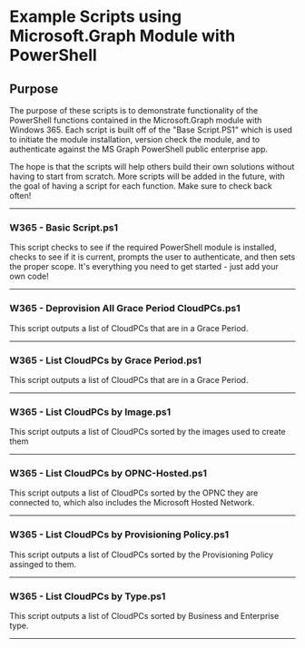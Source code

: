 # Example Scripts using Microsoft.Graph Module with PowerShell
## Purpose
The purpose of these scripts is to demonstrate functionality of the PowerShell functions contained in the Microsoft.Graph module with Windows 365. Each script is built off of the "Base Script.PS1" which is used to initiate the module installation, version check the module, and to authenticate against the MS Graph PowerShell public enterprise app.

The hope is that the scripts will help others build their own solutions without having to start from scratch. More scripts will be added in the future, with the goal of having a script for each function. Make sure to check back often!
***

### W365 - Basic Script.ps1
This script checks to see if the required PowerShell module is installed, checks to see if it is current, prompts the user to authenticate, and then sets the proper scope. It's everything you need to get started - just add your own code!
***

### W365 - Deprovision All Grace Period CloudPCs.ps1
This script outputs a list of CloudPCs that are in a Grace Period.
***

### W365 - List CloudPCs by Grace Period.ps1
This script outputs a list of CloudPCs that are in a Grace Period.
***

### W365 - List CloudPCs by Image.ps1
This script outputs a list of CloudPCs sorted by the images used to create them
***

### W365 - List CloudPCs by OPNC-Hosted.ps1
This script outputs a list of CloudPCs sorted by the OPNC they are connected to, which also includes the Microsoft Hosted Network.
***

### W365 - List CloudPCs by Provisioning Policy.ps1
This script outputs a list of CloudPCs sorted by the Provisioning Policy assinged to them.
***
### W365 - List CloudPCs by Type.ps1
This script outputs a list of CloudPCs sorted by Business and Enterprise type.
***
